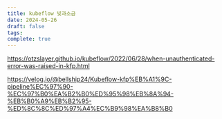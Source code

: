 ```yaml
---
title: kubeflow 빛과소금
date: 2024-05-26
draft: false
tags: 
complete: true
---
```

https://otzslayer.github.io/kubeflow/2022/06/28/when-unauthenticated-error-was-raised-in-kfp.html

https://velog.io/@bellship24/Kubeflow-kfp%EB%A1%9C-pipeline%EC%97%90-%EC%97%B0%EA%B2%B0%ED%95%98%EB%8A%94-%EB%B0%A9%EB%B2%95-%ED%8C%8C%ED%97%A4%EC%B9%98%EA%B8%B0

